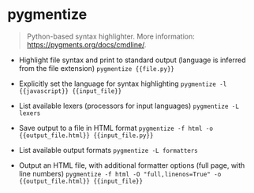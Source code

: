 # pygmentize
> Python-based syntax highlighter.
> More information: <https://pygments.org/docs/cmdline/>.

- Highlight file syntax and print to standard output (language is inferred from the file extension)
`pygmentize {{file.py}}`

- Explicitly set the language for syntax highlighting
`pygmentize -l {{javascript}} {{input_file}}`

- List available lexers (processors for input languages)
`pygmentize -L lexers`

- Save output to a file in HTML format
`pygmentize -f html -o {{output_file.html}} {{input_file.py}}`

- List available output formats
`pygmentize -L formatters`

- Output an HTML file, with additional formatter options (full page, with line numbers)
`pygmentize -f html -O "full,linenos=True" -o {{output_file.html}} {{input_file}}`
